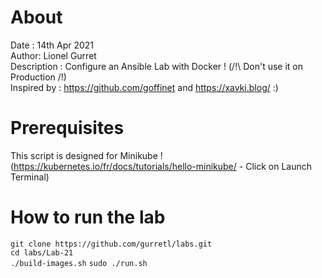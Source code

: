 # About
Date : 14th Apr 2021  
Author: Lionel Gurret  
Description : Configure an Ansible Lab with Docker ! (/!\ Don't use it on Production /!\)  
Inspired by : https://github.com/goffinet and https://xavki.blog/ :)  
# Prerequisites
This script is designed for Minikube !  
(https://kubernetes.io/fr/docs/tutorials/hello-minikube/ - Click on Launch Terminal)  
# How to run the lab
`git clone https://github.com/gurretl/labs.git`  
`cd labs/Lab-21`  
`./build-images.sh`
`sudo ./run.sh`

